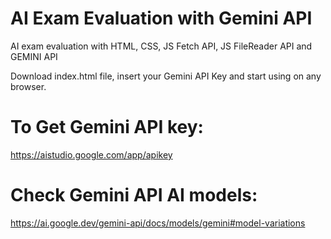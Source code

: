 # AI Exam Evaluation with Gemini API
AI exam evaluation with HTML, CSS, JS Fetch API, JS FileReader API and GEMINI API

Download index.html file, insert your Gemini API Key and start using on any browser.

# To Get Gemini API key: 
https://aistudio.google.com/app/apikey

# Check Gemini API AI models: 
https://ai.google.dev/gemini-api/docs/models/gemini#model-variations
